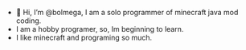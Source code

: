 - 👋 Hi, I’m @bolmega, I am a solo programmer of minecraft java mod coding.
- I am a hobby programer, so, Im beginning to learn.
- I like minecraft and programing so much.


<!---
bolmega/bolmega is a ✨ special ✨ repository because its `README.md` (this file) appears on your GitHub profile.
You can click the Preview link to take a look at your changes.
--->
